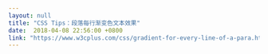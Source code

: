 ```yaml
---
layout: null
title: "CSS Tips：段落每行渐变色文本效果"
date:  2018-04-08 22:56:00 +0800
link: "https://www.w3cplus.com/css/gradient-for-every-line-of-a-para.html"
---
```

